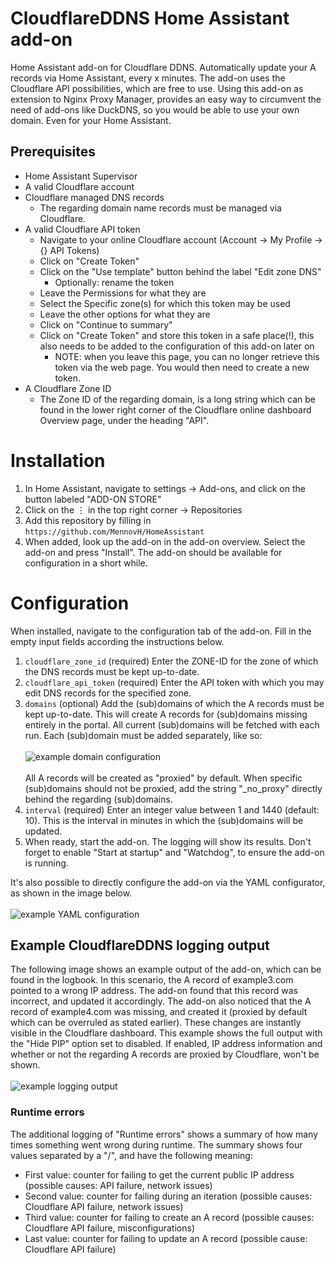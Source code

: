 # CloudflareDDNS Home Assistant add-on
Home Assistant add-on for Cloudflare DDNS.
Automatically update your A records via Home Assistant, every x minutes.
The add-on uses the Cloudflare API possibilities, which are free to use.
Using this add-on as extension to Nginx Proxy Manager, provides an easy way to circumvent the need of add-ons like DuckDNS, so you would be able to use your own domain. Even for your Home Assistant.

## Prerequisites
- Home Assistant Supervisor
- A valid Cloudflare account
- Cloudflare managed DNS records
  - The regarding domain name records must be managed via Cloudflare.
- A valid Cloudflare API token
  - Navigate to your online Cloudflare account (Account → My Profile → {} API Tokens)
  - Click on "Create Token"
  - Click on the "Use template" button behind the label "Edit zone DNS"
    - Optionally: rename the token
  - Leave the Permissions for what they are
  - Select the Specific zone(s) for which this token may be used
  - Leave the other options for what they are
  - Click on "Continue to summary"
  - Click on "Create Token" and store this token in a safe place(!), this also needs to be added to the configuration of this add-on later on
    - NOTE: when you leave this page, you can no longer retrieve this token via the web page. You would then need to create a new token.
- A Cloudflare Zone ID
  - The Zone ID of the regarding domain, is a long string which can be found in the lower right corner of the Cloudflare online dashboard Overview page, under the heading "API".

# Installation

1. In Home Assistant, navigate to settings → Add-ons, and click on the button labeled "ADD-ON STORE"
2. Click on the ⋮ in the top right corner → Repositories
3. Add this repository by filling in `https://github.com/MennovH/HomeAssistant`
4. When added, look up the add-on in the add-on overview. Select the add-on and press "Install". The add-on should be available for configuration in a short while.

# Configuration

When installed, navigate to the configuration tab of the add-on. Fill in the empty input fields according the instructions below.
1. `cloudflare_zone_id` (required) Enter the ZONE-ID for the zone of which the DNS records must be kept up-to-date.
2. `cloudflare_api_token` (required) Enter the API token with which you may edit DNS records for the specified zone.
3. `domains` (optional) Add the (sub)domains of which the A records must be kept up-to-date. This will create A records for (sub)domains missing entirely in the portal. All current (sub)domains will be fetched with each run. Each (sub)domain must be added separately, like so:<br><br>![example domain configuration][screenshot1] <br></br>All A records will be created as "proxied" by default. When specific (sub)domains should not be proxied, add the string "_no_proxy" directly behind the regarding (sub)domains.
4. `interval` (required) Enter an integer value between 1 and 1440 (default: 10). This is the interval in minutes in which the (sub)domains will be updated.
5. When ready, start the add-on. The logging will show its results. Don't forget to enable "Start at startup" and "Watchdog", to ensure the add-on is running.

It's also possible to directly configure the add-on via the YAML configurator, as shown in the image below.
<br></br>
![example YAML configuration][screenshot2]

## Example CloudflareDDNS logging output
The following image shows an example output of the add-on, which can be found in the logbook. In this scenario, the A record of example3.com pointed to a wrong IP address. The add-on found that this record was incorrect, and updated it accordingly. The add-on also noticed that the A record of example4.com was missing, and created it (proxied by default which can be overruled as stated earlier). These changes are instantly visible in the Cloudflare dashboard. This example shows the full output with the "Hide PIP" option set to disabled. If enabled, IP address information and whether or not the regarding A records are proxied by Cloudflare, won't be shown.
<br></br>
![example logging output][screenshot3]

### Runtime errors
The additional logging of "Runtime errors" shows a summary of how many times something went wrong during runtime. The summary shows four values separated by a "/", and have the following meaning:
- First value: counter for failing to get the current public IP address (possible causes: API failure, network issues)
- Second value: counter for failing during an iteration (possible causes: Cloudflare API failure, network issues)
- Third value: counter for failing to create an A record (possible causes: Cloudflare API failure, misconfigurations)
- Last value: counter for failing to update an A record (possible cause: Cloudflare API failure)

[screenshot1]: https://raw.githubusercontent.com/MennovH/HomeAssistant/main/CloudflareDDNS/images/example_domain_list.png
[screenshot2]: https://raw.githubusercontent.com/MennovH/HomeAssistant/main/CloudflareDDNS/images/example_yaml.png
[screenshot3]: https://raw.githubusercontent.com/MennovH/HomeAssistant/main/CloudflareDDNS/images/example_log.png

